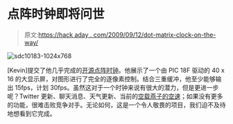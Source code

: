# 点阵时钟即将问世

> 原文:[https://hack aday . com/2009/09/12/dot-matrix-clock-on-the-way/](https://hackaday.com/2009/09/12/dot-matrix-clock-on-the-way/)

![sdc10183-1024x768](../Images/de9f00ff93350e61b4ce05fad6940801.png "sdc10183-1024x768")

[Kevin]提交了他几乎完成的[开源点阵时钟](http://cuznersoft.com/wordpress/?p=88)。他展示了一个由 PIC 18F 驱动的 40 x 16 的大显示屏，对图形进行了完全的逐像素控制。结合三重缓冲，他至少能够输出 15fps，计划 30fps。虽然这对于一个时钟来说有很大的潜力，但是更进一步呢？Twitter 更新、聊天消息、天气更新、当前的[空载燕子的空速](http://www.youtube.com/watch?v=y2R3FvS4xr4)；如果没有更多的功能，很难击败竞争对手。无论如何，这是一个令人敬畏的项目，我们迫不及待地想看到它完成。